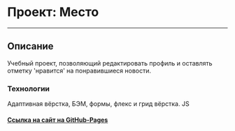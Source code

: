 # Проект: Место
----------

## Описание
Учебный проект, позволяющий редактировать профиль и оставлять отметку 'нравится'
на понравившиеся новости.

### Технологии
Адаптивная вёрстка, БЭМ, формы, флекс и грид вёрстка.
JS

#### [Ссылка на сайт на GitHub-Pages](https://kiriprog.github.io/mesto-project-bootcamp/)